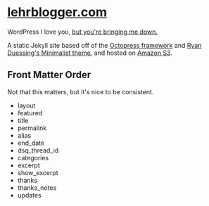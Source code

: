 [lehrblogger.com](http://lehrblogger.com)
===============
WordPress I love you, [but you're bringing me down.](http://www.youtube.com/watch?v=-eohHwsplvY)

A static Jekyll site based off of the [Octopress framework](http://octopress.org/) and [Ryan Duessing's Minimalist theme.](https://github.com/ryandeussing/octopress-minimalist) and hosted on [Amazon S3](http://aws.amazon.com/s3/).

Front Matter Order
------------------
Not that this matters, but it's nice to be consistent.

 * layout
 * featured
 * title
 * permalink
 * alias
 * end_date
 * dsq_thread_id
 * categories
 * excerpt
 * show_excerpt
 * thanks
 * thanks_notes
 * updates

